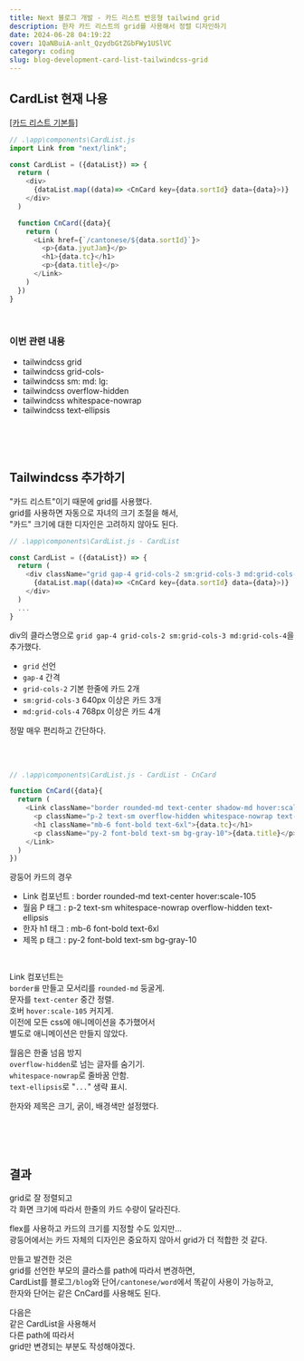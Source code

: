 ```yaml
---
title: Next 블로그 개발 - 카드 리스트 반응형 tailwind grid
description: 한자 카드 리스트의 grid를 사용해서 정렬 디자인하기
date: 2024-06-28 04:19:22
cover: 1QaNBuiA-anlt_QzydbGtZGbFWy1USlVC
category: coding
slug: blog-development-card-list-tailwindcss-grid
---
```


## CardList 현재 나용

[[카드 리스트 기본틀]](/blog/blog-development-card-list-template)

```js
// .\app\components\CardList.js
import Link from "next/link";

const CardList = ({dataList}) => {
  return (
    <div>
      {dataList.map((data)=> <CnCard key={data.sortId} data={data}>)}
    </div>
  )

  function CnCard({data}{
    return (
      <Link href={`/cantonese/${data.sortId}`}>
        <p>{data.jyutJam}</p>
        <h1>{data.tc}</h1>
        <p>{data.title}</p>
      </Link>
    )
  })
}

```

<br/>

### 이번 관련 내용

- tailwindcss grid
- tailwindcss grid-cols-
- tailwindcss sm: md: lg:
- tailwindcss overflow-hidden
- tailwindcss whitespace-nowrap
- tailwindcss text-ellipsis

<br/><br/><br/>

## Tailwindcss 추가하기

"카드 리스트"이기 때문에 grid를 사용했다.  
grid를 사용하면 자동으로 자녀의 크기 조절을 해서,  
"카드" 크기에 대한 디자인은 고려하지 않아도 된다.

```js
// .\app\components\CardList.js - CardList

const CardList = ({dataList}) => {
  return (
    <div className="grid gap-4 grid-cols-2 sm:grid-cols-3 md:grid-cols-4">
      {dataList.map((data)=> <CnCard key={data.sortId} data={data}>)}
    </div>
  )
  ...
}
```

div의 클라스명으로 `grid gap-4 grid-cols-2 sm:grid-cols-3 md:grid-cols-4`을 추가했다.

- `grid` 선언
- `gap-4` 간격
- `grid-cols-2` 기본 한줄에 카드 2개
- `sm:grid-cols-3` 640px 이상은 카드 3개
- `md:grid-cols-4` 768px 이상은 카드 4개

정말 매우 편리하고 간단하다.

<br/><br/>

```js
// .\app\components\CardList.js - CardList - CnCard

function CnCard({data}{
  return (
    <Link className="border rounded-md text-center shadow-md hover:scale-105" href={`/cantonese/${data.sortId}`}>
      <p className="p-2 text-sm overflow-hidden whitespace-nowrap text-ellipsis">{data.jyutJam}</p>
      <h1 className="mb-6 font-bold text-6xl">{data.tc}</h1>
      <p className="py-2 font-bold text-sm bg-gray-10">{data.title}</p>
    </Link>
  )
})
```

광둥어 카드의 경우

- Link 컴포넌트 : border rounded-md text-center hover:scale-105
- 월음 P 태그 : p-2 text-sm whitespace-nowrap overflow-hidden text-ellipsis
- 한자 h1 태그 : mb-6 font-bold text-6xl
- 제목 p 태그 : py-2 font-bold text-sm bg-gray-10

<br/>

Link 컴포넌트는  
`border를` 만들고 모서리를 `rounded-md` 둥굴게.  
문자를 `text-center` 중간 정렬.  
호버 `hover:scale-105` 커지게.  
이전에 모든 css에 애니메이션을 추가했어서  
별도로 애니메이션은 만들지 않았다.

월음은 한줄 넘음 방지  
`overflow-hidden`로 넘는 글자를 숨기기.  
`whitespace-nowrap`로 줄바꿈 안함.  
`text-ellipsis`로 "`...`" 생략 표시.

한자와 제목은 크기, 굵이, 배경색만 설정했다.

<br/><br/><br/>

## 결과

grid로 잘 정렬되고  
각 화면 크기에 따라서 한줄의 카드 수량이 달라진다.

flex를 사용하고 카드의 크기를 지정할 수도 있지만...  
광둥어에서는 카드 자체의 디자인은 중요하지 않아서 grid가 더 적합한 것 같다.

만들고 발견한 것은  
grid를 선언한 부모의 클라스를 path에 따라서 변경하면,  
CardList를 블로그`/blog`와 단어`/cantonese/word`에서 똑같이 사용이 가능하고,  
한자와 단어는 같은 CnCard를 사용해도 된다.

다음은  
같은 CardList을 사용해서  
다른 path에 따라서  
grid만 변경되는 부분도 작성해야겠다.
